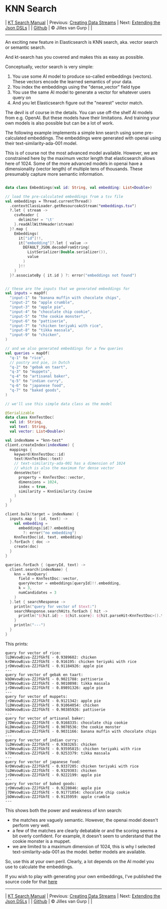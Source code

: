 # KNN Search 

| [KT Search Manual](README.md) | Previous: [Creating Data Streams](DataStreams.md) | Next: [Extending the Json DSLs](ExtendingTheDSL.md) |
| [Github](https://github.com/jillesvangurp/kt-search) | &copy; Jilles van Gurp |  |

---                

An exciting new feature in Elasticsearch is KNN search, aka. vector search or semantic search.

And kt-search has you covered and makes this as easy as possible.

Conceptually, vector search is very simple:

1. You use some AI model to produce so-called embeddings (vectors). 
These vectors encode the learned semantics of your data.
1. You index the embeddings using the "dense_vector" field type
1. You use the same AI model to generate a vector for whatever users query on
1. And you let Elasticsearch figure out the "nearest" vector match.

The devil is of course in the details. You can use off-the shelf AI models from e.g. OpenAI. But these 
models have their limitations. And training your own models is also possible but can be a lot of work.
        
The following example implements a simple knn search using some pre-calculated embeddings.
The embeddings were generated with openai using their text-similarity-ada-001 model.

This is of course not the most advanced model available. However, we are constrained here by the maximum vector length
that elasticsearch allows here of 1024. Some of the more advanced models in openai have a dimensionality 
(vector length) of multiple tens of thousands. These presumably capture more semantic information.

```kotlin

data class Embeddings(val id: String, val embedding: List<Double>)

// load the pre-calculated embeddings from a tsv file
val embeddings = Thread.currentThread()
  .contextClassLoader.getResourceAsStream("embeddings.tsv")
  ?.let { stream ->
    csvReader {
      delimiter = '\t'
    }.readAllWithHeader(stream)
  }?.map {
    Embeddings(
      it["id"]!!,
      it["embedding"]?.let { value ->
        DEFAULT_JSON.decodeFromString(
          ListSerializer(Double.serializer()),
          value
        )
      }!!
    )
  }?.associateBy { it.id } ?: error("embeddings not found")


// these are the inputs that we generated embeddings for
val inputs = mapOf(
  "input-1" to "banana muffin with chocolate chips",
  "input-2" to "apple crumble",
  "input-3" to "apple pie",
  "input-4" to "chocolate chip cookie",
  "input-5" to "the cookie monster",
  "input-6" to "pattiserie",
  "input-7" to "chicken teriyaki with rice",
  "input-8" to "tikka massala",
  "input-9" to "chicken",
)

// and we also generated embeddings for a few queries
val queries = mapOf(
  "q-1" to "rice",
  // pastry and pie, in Dutch
  "q-2" to "gebak en taart",
  "q-3" to "muppets",
  "q-4" to "artisanal baker",
  "q-5" to "indian curry",
  "q-6" to "japanese food",
  "q-7" to "baked goods",
)

// we'll use this simple data class as the model

@Serializable
data class KnnTestDoc(
  val id: String,
  val text: String,
  val vector: List<Double>)

val indexName = "knn-test"
client.createIndex(indexName) {
  mappings {
    keyword(KnnTestDoc::id)
    text(KnnTestDoc::text)
    // text-similarity-ada-001 has a dimension of 1024
    // which is also the maximum for dense vector
    denseVector(
      property = KnnTestDoc::vector,
      dimensions = 1024,
      index = true,
      similarity = KnnSimilarity.Cosine
    )
  }
}

client.bulk(target = indexName) {
  inputs.map { (id, text) ->
    val embedding =
      embeddings[id]?.embedding
        ?: error("no embedding")
    KnnTestDoc(id, text, embedding)
  }.forEach { doc ->
    create(doc)
  }
}

queries.forEach { (queryId, text) ->
  client.search(indexName) {
    knn = KnnQuery(
      field = KnnTestDoc::vector,
      queryVector = embeddings[queryId]!!.embedding,
      k = 3,
      numCandidates = 3
    )
  }.let { searchResponse ->
    println("query for vector of $text:")
    searchResponse.searchHits.forEach { hit ->
      println("${hit.id} - ${hit.score}: ${hit.parseHit<KnnTestDoc>().text}")
    }
    println("---")
  }
}
```

This prints:
 
```
query for vector of rice:
lLDWvowBiva-ZZJfGkfE - 0.9389602: chicken
krDWvowBiva-ZZJfGkfE - 0.916195: chicken teriyaki with rice
jrDWvowBiva-ZZJfGkfE - 0.91184926: apple pie
---
query for vector of gebak en taart:
kbDWvowBiva-ZZJfGkfE - 0.9021788: pattiserie
k7DWvowBiva-ZZJfGkfE - 0.9010898: tikka massala
jrDWvowBiva-ZZJfGkfE - 0.89891326: apple pie
---
query for vector of muppets:
jrDWvowBiva-ZZJfGkfE - 0.9121342: apple pie
lLDWvowBiva-ZZJfGkfE - 0.91064054: chicken
kbDWvowBiva-ZZJfGkfE - 0.90385926: pattiserie
---
query for vector of artisanal baker:
j7DWvowBiva-ZZJfGkfE - 0.9168335: chocolate chip cookie
kLDWvowBiva-ZZJfGkfE - 0.9078536: the cookie monster
jLDWvowBiva-ZZJfGkfE - 0.9031166: banana muffin with chocolate chips
---
query for vector of indian curry:
lLDWvowBiva-ZZJfGkfE - 0.9383265: chicken
krDWvowBiva-ZZJfGkfE - 0.93595815: chicken teriyaki with rice
k7DWvowBiva-ZZJfGkfE - 0.9253379: tikka massala
---
query for vector of japanese food:
krDWvowBiva-ZZJfGkfE - 0.9337205: chicken teriyaki with rice
lLDWvowBiva-ZZJfGkfE - 0.9329303: chicken
jrDWvowBiva-ZZJfGkfE - 0.9222199: apple pie
---
query for vector of baked goods:
jrDWvowBiva-ZZJfGkfE - 0.9228046: apple pie
j7DWvowBiva-ZZJfGkfE - 0.91771054: chocolate chip cookie
jbDWvowBiva-ZZJfGkfE - 0.9135959: apple crumble
---

```

This shows both the power and weakness of knn search:

- the matches are vaguely semantic. However, the openai model doesn't perform very well.
- a few of the matches are clearly debatable or and the scoring seems a bit overly confident. For example, 
it doesn't seem to understand that the cookie monster is a muppet. 
- we are limited to a maximum dimension of 1024, this is why I selected text-similarity-ada-001 as the model.
better models are available.

So, use this at your own peril. Clearly, a lot depends on the AI model you use to calculate the embeddings.

If you wish to play with generating your own embeddings, I've published the source code for that 
[here](https://github.com/jillesvangurp/openai-embeddings-processor)



---

| [KT Search Manual](README.md) | Previous: [Creating Data Streams](DataStreams.md) | Next: [Extending the Json DSLs](ExtendingTheDSL.md) |
| [Github](https://github.com/jillesvangurp/kt-search) | &copy; Jilles van Gurp |  |